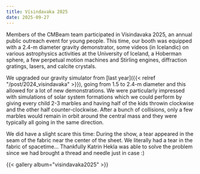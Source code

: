 ```yaml
---
title: Vísindavaka 2025
date: 2025-09-27
---
```

Members of the CMBeam team participated in Vísindavaka 2025, an annual public outreach event for young people. This time, our booth was equipped with a 2.4-m diameter gravity demonstrator, some videos (in Icelandic) on various astrophysics activities at the University of Iceland, a Hoberman sphere, a few perpetual motion machines and Stirling engines, diffraction gratings, lasers, and calcite crystals. 

We upgraded our gravity simulator from [last year]({{< relref "/post/2024_visindavaka" >}}), going from 1.5 to 2.4-m diameter and this allowed for a lot of new demonstrations. We were particularly impressed with simulations of solar system formations which we could perform by giving every child 2-3 marbles and having half of the kids throwin clockwise and the other half counter-clockwise. After a bunch of collisions, only a few marbles would remain in orbit around the central mass and they were typically all going in the same direction.

We did have a slight scare this time: During the show, a tear appeared in the seam of the fabric near the center of the sheet. We literally had a tear in the fabric of spacetime... Thankfully Katrin Hekla was able to solve the problem since we had brought a thread and needle just in case :)

 {{< gallery album="visindavaka2025" >}}

<!--more-->